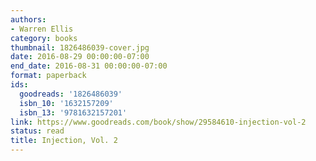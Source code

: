 ```yaml
---
authors:
- Warren Ellis
category: books
thumbnail: 1826486039-cover.jpg
date: 2016-08-29 00:00:00-07:00
end_date: 2016-08-31 00:00:00-07:00
format: paperback
ids:
  goodreads: '1826486039'
  isbn_10: '1632157209'
  isbn_13: '9781632157201'
link: https://www.goodreads.com/book/show/29584610-injection-vol-2
status: read
title: Injection, Vol. 2
---
```

